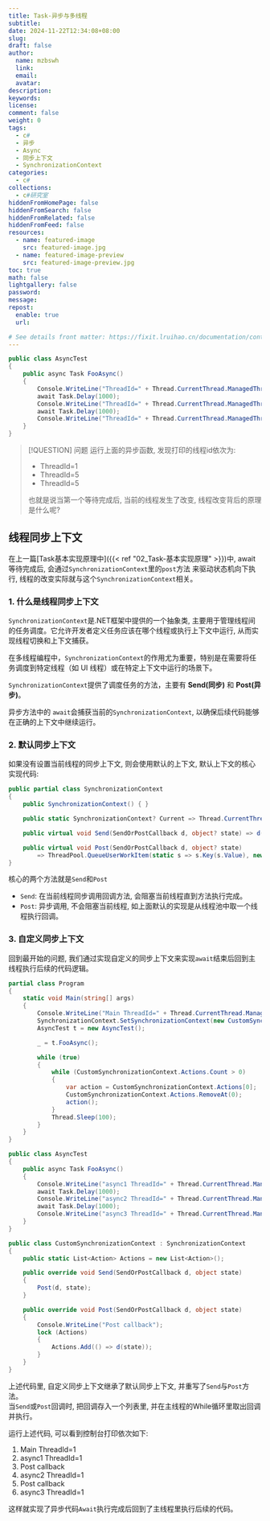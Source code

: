 ```yaml
---
title: Task-异步与多线程
subtitle:
date: 2024-11-22T12:34:08+08:00
slug:
draft: false
author:
  name: mzbswh
  link:
  email:
  avatar:
description:
keywords:
license:
comment: false
weight: 0
tags:
  - c#
  - 异步
  - Async
  - 同步上下文
  - SynchronizationContext
categories:
  - c#
collections:
  - c#研究室
hiddenFromHomePage: false
hiddenFromSearch: false
hiddenFromRelated: false
hiddenFromFeed: false
resources:
  - name: featured-image
    src: featured-image.jpg
  - name: featured-image-preview
    src: featured-image-preview.jpg
toc: true
math: false
lightgallery: false
password:
message:
repost:
  enable: true
  url:

# See details front matter: https://fixit.lruihao.cn/documentation/content-management/introduction/#front-matter
---
```


```c#
public class AsyncTest
{
    public async Task FooAsync()
    {
        Console.WriteLine("ThreadId=" + Thread.CurrentThread.ManagedThreadId);
        await Task.Delay(1000);
        Console.WriteLine("ThreadId=" + Thread.CurrentThread.ManagedThreadId);
        await Task.Delay(1000);
        Console.WriteLine("ThreadId=" + Thread.CurrentThread.ManagedThreadId);
    }
}
```

> [!QUESTION] 问题
> 运行上面的异步函数, 发现打印的线程id依次为:  
> - ThreadId=1
> - ThreadId=5
> - ThreadId=5
>
> 也就是说当第一个等待完成后, 当前的线程发生了改变, 线程改变背后的原理是什么呢?

## 线程同步上下文

在上一篇[Task基本实现原理中]({{< ref "02_Task-基本实现原理" >}})中, await等待完成后, 会通过`SynchronizationContext`里的`post`方法
来驱动状态机向下执行, 线程的改变实际就与这个`SynchronizationContext`相关。

### 1. 什么是线程同步上下文

`SynchronizationContext`是.NET框架中提供的一个抽象类, 主要用于管理线程间的任务调度。它允许开发者定义任务应该在哪个线程或执行上下文中运行, 从而实现线程切换和上下文捕获。

在多线程编程中，`SynchronizationContext`的作用尤为重要，特别是在需要将任务调度到特定线程（如 UI 线程）或在特定上下文中运行的场景下。

`SynchronizationContext`提供了调度任务的方法，主要有 **Send(同步)** 和 **Post(异步)**。

异步方法中的 `await`会捕获当前的`SynchronizationContext`, 以确保后续代码能够在正确的上下文中继续运行。

### 2. 默认同步上下文

如果没有设置当前线程的同步上下文, 则会使用默认的上下文, 默认上下文的核心实现代码:
```c#
public partial class SynchronizationContext
{
    public SynchronizationContext() { }

    public static SynchronizationContext? Current => Thread.CurrentThread._synchronizationContext;

    public virtual void Send(SendOrPostCallback d, object? state) => d(state);

    public virtual void Post(SendOrPostCallback d, object? state)
        => ThreadPool.QueueUserWorkItem(static s => s.Key(s.Value), new KeyValuePair<SendOrPostCallback, object?>(d, state), preferLocal: false);
}
```
核心的两个方法就是`Send`和`Post`
- `Send`: 在当前线程同步调用回调方法, 会阻塞当前线程直到方法执行完成。
- `Post`: 异步调用, 不会阻塞当前线程, 如上面默认的实现是从线程池中取一个线程执行回调。

### 3. 自定义同步上下文
回到最开始的问题, 我们通过实现自定义的同步上下文来实现`await`结束后回到主线程执行后续的代码逻辑。
```c#
partial class Program
{
    static void Main(string[] args)
    {
        Console.WriteLine("Main ThreadId=" + Thread.CurrentThread.ManagedThreadId);
        SynchronizationContext.SetSynchronizationContext(new CustomSynchronizationContext());
        AsyncTest t = new AsyncTest();

        _ = t.FooAsync();

        while (true)
        {
            while (CustomSynchronizationContext.Actions.Count > 0)
            {
                var action = CustomSynchronizationContext.Actions[0];
                CustomSynchronizationContext.Actions.RemoveAt(0);
                action();
            }
            Thread.Sleep(100);
        }
    }
}

public class AsyncTest
{
    public async Task FooAsync()
    {
        Console.WriteLine("async1 ThreadId=" + Thread.CurrentThread.ManagedThreadId);
        await Task.Delay(1000);
        Console.WriteLine("async2 ThreadId=" + Thread.CurrentThread.ManagedThreadId);
        await Task.Delay(1000);
        Console.WriteLine("async3 ThreadId=" + Thread.CurrentThread.ManagedThreadId);
    }
}

public class CustomSynchronizationContext : SynchronizationContext
{
    public static List<Action> Actions = new List<Action>();

    public override void Send(SendOrPostCallback d, object state)
    {
        Post(d, state);
    }

    public override void Post(SendOrPostCallback d, object state)
    {
        Console.WriteLine("Post callback");
        lock (Actions)
        {
            Actions.Add(() => d(state));
        }
    }
}
```
上述代码里, 自定义同步上下文继承了默认同步上下文, 并重写了`Send`与`Post`方法。  
当`Send`或`Post`回调时, 把回调存入一个列表里, 并在主线程的While循环里取出回调并执行。

运行上述代码, 可以看到控制台打印依次如下:
1. Main ThreadId=1
2. async1 ThreadId=1
3. Post callback
4. async2 ThreadId=1
5. Post callback
6. async3 ThreadId=1

这样就实现了异步代码`Await`执行完成后回到了主线程里执行后续的代码。